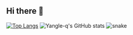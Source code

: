## Hi there 👋

<!--
**yangle-q/yangle-q** is a ✨ _special_ ✨ repository because its `README.md` (this file) appears on your GitHub profile.

Here are some ideas to get you started:

- 🔭 I’m currently working on ...
- 🌱 I’m currently learning ...
- 👯 I’m looking to collaborate on ...
- 🤔 I’m looking for help with ...
- 💬 Ask me about ...
- 📫 How to reach me: ...
- 😄 Pronouns: ...
- ⚡ Fun fact: ...
-->
[![Top Langs](https://github-readme-stats.vercel.app/api/top-langs/?username=yangle-q&layout=compact)](https://github.com/anuraghazra/github-readme-stats)
![Yangle-q's GitHub stats](https://github-readme-stats.vercel.app/api?username=yangle-q&show_icons=true&theme=merko)
![snake](./assets/github-contribution-grid-snake-dark.svg)
